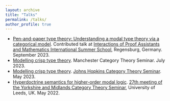 ```yaml
---
layout: archive
title: "Talks"
permalink: /talks/
author_profile: true
---
```


- [Pen-and-paper type theory: Understanding a modal type theory via a categorical model](https://floverity.github.io/files/crisptt_regensburg.pdf). Contributed talk at [Interactions of Proof Assistants and Mathematics International Summer School](https://itp-school-2023.github.io), Regensburg, Germany. September 2023. 
- [Modelling crisp type theory](https://floverity.github.io/files/crisptt_manchester.pdf). Manchester Category Theory Seminar. July 2023. 
- [Modelling crisp type theory](https://floverity.github.io/files/crisptt_jhu.pdf). [Johns Hopkins Category Theory Seminar](https://mathematics.jhu.edu/event/ct-seminar-florrie-verity/). May 2023.
- [Hyperdoctrine semantics for higher-order modal logic](https://floverity.github.io/files/modal_hypderdoctrine_talk.pdf). [27th meeting of the Yorkshire and Midlands Category Theory Seminar](https://conferences.leeds.ac.uk/yamcats/meeting27/), University of Leeds, UK. May 2022. 
